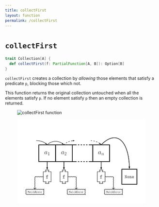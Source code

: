 ```yaml
---
title: collectFirst
layout: function
permalink: /collectFirst
---
```


# `collectFirst`

~~~ scala
trait Collection[A] {
  def collectFirst(f: PartialFunction[A, B]): Option[B]
}
~~~

`collectFirst` creates a collection by _allowing_ those elements that satisfy a
predicate `p`, blocking those which not.

This function returns the original collection untouched when all the elements
satisfy `p`. If no element satisfy `p` then an empty collection is returned.

<figure class="diagram">
  <img src="images/collectFirst.1.svg" alt="collectFirst function">
  <!-- <figcaption class="diagram-desc"><code>collectFirst</code> uses <code>p</code> to classify elements into two groups</figcaption> -->
</figure>

<figure class="diagram">
  <img src="images/collectFirst.2.svg" alt="collectFirst function">
  <!-- <figcaption class="diagram-desc"><code>collectFirst</code> uses <code>p</code> to classify elements into two groups</figcaption> -->
</figure>
